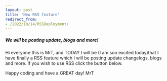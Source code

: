 ```yaml
---
layout: post
title: 'New RSS feature'
redirect_from:
- /2022/10/14/RSSDeployment/
---
```


##### We will be posting update, blogs and more!

Hi everyone this is MrT, and TODAY I will be (I am soo excited today)that I have finally a RSS feature which I will be posting update changelogs, blogs and more. If you wish to use RSS click the button below.

Happy coding and have a GREAT day!
MrT 